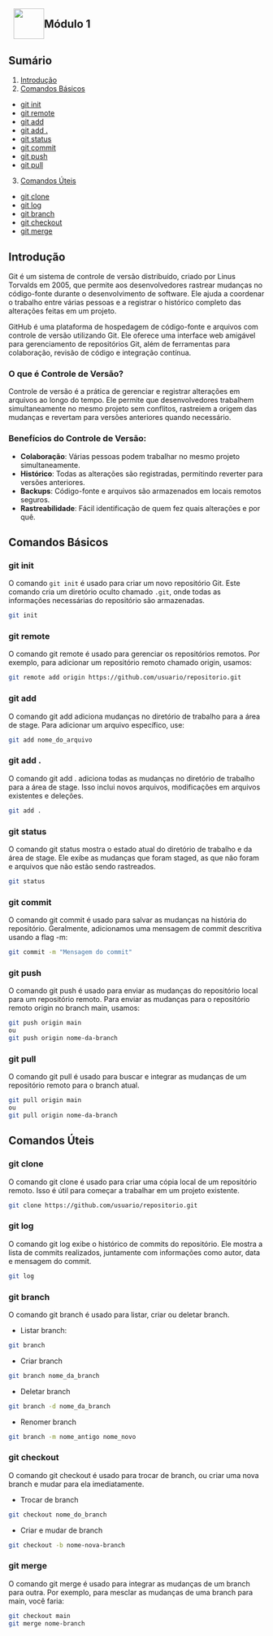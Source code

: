 ## <h2 style="display: flex; align-items: center;"><img src="https://github.githubassets.com/images/modules/logos_page/GitHub-Mark.png" width="60" height="60" style="margin-left: 10px;"> Módulo 1 </h2>




## Sumário
1. [Introdução](#introdução)
2. [Comandos Básicos](#comandos-básicos)
  - [git init](#git-init)
  - [git remote](#git-remote)
  - [git add](#git-add)
  - [git add .](#git-add-)
  - [git status](#git-status)
  - [git commit](#git-commit)
  - [git push](#git-push)
  - [git pull](#git-pull)
3. [Comandos Úteis](#comandos-úteis)
  - [git clone](#git-clone)
  - [git log](#git-log)
  - [git branch](#git-branch)
  - [git checkout](#git-checkout)
  - [git merge](#git-merge)


## Introdução
Git é um sistema de controle de versão distribuído, criado por Linus Torvalds em 2005, que permite aos desenvolvedores rastrear mudanças no código-fonte durante o desenvolvimento de software. Ele ajuda a coordenar o trabalho entre várias pessoas e a registrar o histórico completo das alterações feitas em um projeto.


GitHub é uma plataforma de hospedagem de código-fonte e arquivos com controle de versão utilizando Git. Ele oferece uma interface web amigável para gerenciamento de repositórios Git, além de ferramentas para colaboração, revisão de código e integração contínua.


### O que é Controle de Versão?
Controle de versão é a prática de gerenciar e registrar alterações em arquivos ao longo do tempo. Ele permite que desenvolvedores trabalhem simultaneamente no mesmo projeto sem conflitos, rastreiem a origem das mudanças e revertam para versões anteriores quando necessário.


### Benefícios do Controle de Versão:
- **Colaboração**: Várias pessoas podem trabalhar no mesmo projeto simultaneamente.
- **Histórico**: Todas as alterações são registradas, permitindo reverter para versões anteriores.
- **Backups**: Código-fonte e arquivos são armazenados em locais remotos seguros.
- **Rastreabilidade**: Fácil identificação de quem fez quais alterações e por quê.




## Comandos Básicos
### git init
O comando `git init` é usado para criar um novo repositório Git. Este comando cria um diretório oculto chamado `.git`, onde todas as informações necessárias do repositório são armazenadas.


```sh
git init
```


### git remote
O comando git remote é usado para gerenciar os repositórios remotos. Por exemplo, para adicionar um repositório remoto chamado origin, usamos:


```sh
git remote add origin https://github.com/usuario/repositorio.git
```


### git add
O comando git add adiciona mudanças no diretório de trabalho para a área de stage. Para adicionar um arquivo específico, use:


```sh
git add nome_do_arquivo
```
### git add .
O comando git add . adiciona todas as mudanças no diretório de trabalho para a área de stage. Isso inclui novos arquivos, modificações em arquivos existentes e deleções.


```sh
git add .
```


### git status
O comando git status mostra o estado atual do diretório de trabalho e da área de stage. Ele exibe as mudanças que foram staged, as que não foram e arquivos que não estão sendo rastreados.


```sh
git status
```


### git commit
O comando git commit é usado para salvar as mudanças na história do repositório. Geralmente, adicionamos uma mensagem de commit descritiva usando a flag -m:


```sh
git commit -m "Mensagem do commit"
```


### git push
O comando git push é usado para enviar as mudanças do repositório local para um repositório remoto. Para enviar as mudanças para o repositório remoto origin no branch main, usamos:


```sh
git push origin main
ou
git push origin nome-da-branch
```


### git pull
O comando git pull é usado para buscar e integrar as mudanças de um repositório remoto para o branch atual.


```sh
git pull origin main
ou
git pull origin nome-da-branch
```


## Comandos Úteis


### git clone
O comando git clone é usado para criar uma cópia local de um repositório remoto. Isso é útil para começar a trabalhar em um projeto existente.


```sh
git clone https://github.com/usuario/repositorio.git
```
### git log
O comando git log exibe o histórico de commits do repositório. Ele mostra a lista de commits realizados, juntamente com informações como autor, data e mensagem do commit.


```sh
git log
```


### git branch
O comando git branch é usado para listar, criar ou deletar branch.


- Listar branch:
```sh
git branch
```
- Criar branch
```sh
git branch nome_da_branch
```


- Deletar branch
```sh
git branch -d nome_da_branch
```


- Renomer branch
```sh
git branch -m nome_antigo nome_novo
```
### git checkout
O comando git checkout é usado para trocar de branch, ou  criar uma nova branch e mudar para ela imediatamente.


- Trocar de branch
```sh
git checkout nome_do_branch
```
- Criar e mudar de branch
```sh
git checkout -b nome-nova-branch
```


### git merge
O comando git merge é usado para integrar as mudanças de um branch para outra. Por exemplo, para mesclar as mudanças de uma branch para main, você faria:


```sh
git checkout main
git merge nome-branch
```

